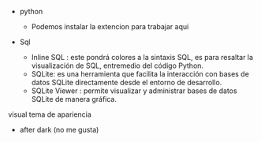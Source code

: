 
- python
	- Podemos instalar la extencion para trabajar aqui 


- Sql
	- Inline SQL : este pondrá colores a la sintaxis SQL, es para resaltar la visualización de SQL, entremedio del código Python.
	- SQLite: es una herramienta que facilita la interacción con bases de datos SQLite directamente desde el entorno de desarrollo.
	- SQLite Viewer : permite visualizar y administrar bases de datos SQLite de manera gráfica.

visual tema de apariencia 
- after dark (no me gusta)